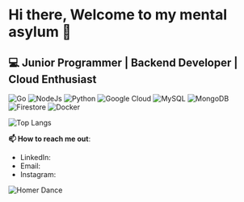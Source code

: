 # Hi there, Welcome to my mental asylum 🫡 

## 💻 Junior Programmer | Backend Developer | Cloud Enthusiast 

![Go](https://img.shields.io/badge/Go-00ADD8?style=for-the-badge&logo=go&logoColor=white)
![NodeJs](https://img.shields.io/badge/Node.js-339933?style=for-the-badge&logo=nodedotjs&logoColor=white)
![Python](https://img.shields.io/badge/Python-3776AB?style=for-the-badge&logo=python&logoColor=white)
![Google Cloud](https://img.shields.io/badge/Google%20Cloud-4285F4?style=for-the-badge&logo=google-cloud&logoColor=white)
![MySQL](https://img.shields.io/badge/MySQL-4479A1?style=for-the-badge&logo=mysql&logoColor=white)
![MongoDB](https://img.shields.io/badge/MongoDB-47A248?style=for-the-badge&logo=mongodb&logoColor=white)
![Firestore](https://img.shields.io/badge/Firestore-FFCA28?style=for-the-badge&logo=firebase&logoColor=black)
![Docker](https://img.shields.io/badge/Docker-2496ED?style=for-the-badge&logo=docker&logoColor=white)

![Top Langs](https://github-readme-stats.vercel.app/api/top-langs/?username=RifqiWasntHere&layout=compact&theme=transparent)

**📫 How to reach me out**:

- LinkedIn: [](https://www.linkedin.com/in/rifadhillah/)
- Email: [](rifqifadhillahh@gmail.com)
- Instagram: [](https://instagram.com/rip.qi)
  
![Homer Dance](./homer-the-simpsons.gif)

